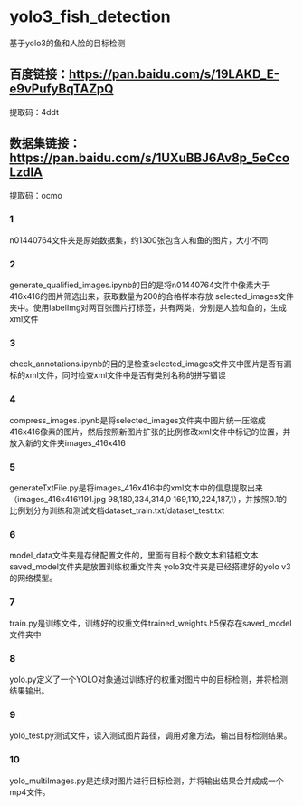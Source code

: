 # yolo3_fish_detection
基于yolo3的鱼和人脸的目标检测

## 百度链接：https://pan.baidu.com/s/19LAKD_E-e9vPufyBqTAZpQ   
提取码：4ddt 
## 数据集链接：https://pan.baidu.com/s/1UXuBBJ6Av8p_5eCcoLzdIA  
提取码：ocmo 

### 1  
n01440764文件夹是原始数据集，约1300张包含人和鱼的图片，大小不同
### 2  
generate_qualified_images.ipynb的目的是将n01440764文件中像素大于416x416的图片筛选出来，获取数量为200的合格样本存放      selected_images文件夹中。使用labelImg对两百张图片打标签，共有两类，分别是人脸和鱼的，生成xml文件
### 3  
check_annotations.ipynb的目的是检查selected_images文件夹中图片是否有漏标的xml文件，同时检查xml文件中是否有类别名称的拼写错误
### 4 
compress_images.ipynb是将selected_images文件夹中图片统一压缩成416x416像素的图片，然后按照新图片扩张的比例修改xml文件中标记的位置，并放入新的文件夹images_416x416
### 5  
generateTxtFile.py是将images_416x416中的xml文本中的信息提取出来（images_416x416\191.jpg 98,180,334,314,0    169,110,224,187,1），并按照0.1的比例划分为训练和测试文档dataset_train.txt/dataset_test.txt
### 6  
model_data文件夹是存储配置文件的，里面有目标个数文本和锚框文本
saved_model文件夹是放置训练权重文件夹
yolo3文件夹是已经搭建好的yolo v3的网络模型。
### 7  
train.py是训练文件，训练好的权重文件trained_weights.h5保存在saved_model文件夹中
### 8  
yolo.py定义了一个YOLO对象通过训练好的权重对图片中的目标检测，并将检测结果输出。
### 9  
yolo_test.py测试文件，读入测试图片路径，调用对象方法，输出目标检测结果。
### 10  
yolo_multiImages.py是连续对图片进行目标检测，并将输出结果合并成成一个mp4文件。
